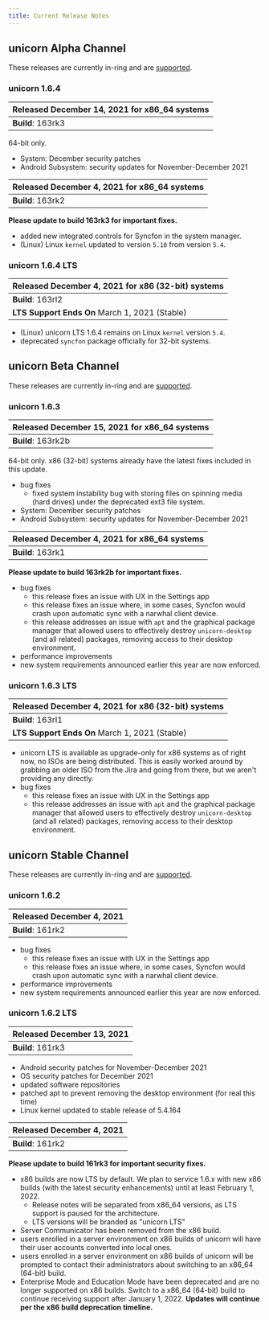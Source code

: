 ```yaml
---
title: Current Release Notes
---
```

## unicorn Alpha Channel
These releases are currently in-ring and are [supported](/releases/lifecycle/).

### unicorn 1.6.4
| **Released** December 14, 2021 for x86_64 systems |
|--------------------------------|
| **Build**: 163rk3 |

64-bit only.
- System: December security patches
- Android Subsystem: security updates for November-December 2021

| **Released** December 4, 2021 for x86_64 systems |
|--------------------------------|
| **Build**: 163rk2 | 

**Please update to build 163rk3 for important fixes.**

- added new integrated controls for Syncfon in the system manager.
- (Linux) Linux ``kernel`` updated to version ``5.10`` from version ``5.4``.

### unicorn 1.6.4 LTS
| **Released** December 4, 2021 for x86 (32-bit) systems |
|--------------------------------|
| **Build**: 163rl2 |
| **LTS Support Ends On** March 1, 2021 (Stable) |

- (Linux) unicorn LTS 1.6.4 remains on Linux ``kernel`` version ``5.4``.
- deprecated `syncfon` package officially for 32-bit systems.

## unicorn Beta Channel
These releases are currently in-ring and are [supported](/releases/lifecycle/). 

### unicorn 1.6.3
| **Released** December 15, 2021 for x86_64 systems |
|--------------------------------|
| **Build**: 163rk2b |

64-bit only. x86 (32-bit) systems already have the latest fixes included in this update.

- bug fixes
	- fixed system instability bug with storing files on spinning media (hard drives) under the deprecated ext3 file system. 
- System: December security patches
- Android Subsystem: security updates for November-December 2021

| **Released** December 4, 2021 for x86_64 systems |
|--------------------------------|
| **Build**: 163rk1 |
**Please update to build 163rk2b for important fixes.**

- bug fixes
	- this release fixes an issue with UX in the Settings app
	- this release fixes an issue where, in some cases, Syncfon would crash upon automatic sync with a narwhal client device.
	- this release addresses an issue with `apt` and the graphical package manager that allowed users to effectively destroy `unicorn-desktop` (and all related) packages, removing access to their desktop environment.
- performance improvements
- new system requirements announced earlier this year are now enforced.

### unicorn 1.6.3 LTS
| **Released** December 4, 2021 for x86 (32-bit) systems |
|--------------------------------|
| **Build**: 163rl1 |
| **LTS Support Ends On** March 1, 2021 (Stable) |

- unicorn LTS is available as upgrade-only for x86 systems as of right now, no ISOs are being distributed. This is easily worked around by grabbing an older ISO from the Jira and going from there, but we aren't providing any directly.
- bug fixes
	- this release fixes an issue with UX in the Settings app
	- this release addresses an issue with `apt` and the graphical package manager that allowed users to effectively destroy `unicorn-desktop` (and all related) packages, removing access to their desktop environment.

## unicorn Stable Channel
These releases are currently in-ring and are [supported](/releases/lifecycle/).

### unicorn 1.6.2
| **Released** December 4, 2021 |
|--------------------------------|
| **Build**: 161rk2 |

- bug fixes
	- this release fixes an issue with UX in the Settings app
	- this release fixes an issue where, in some cases, Syncfon would crash upon automatic sync with a narwhal client device.
- performance improvements
- new system requirements announced earlier this year are now enforced.

### unicorn 1.6.2 LTS
| **Released** December 13, 2021 |
|--------------------------------|
| **Build**: 161rk3 |

- Android security patches for November-December 2021
- OS security patches for December 2021
- updated software repositories
- patched apt to prevent removing the desktop environment (for real this time)
- Linux kernel updated to stable release of 5.4.164

| **Released** December 4, 2021 |
|--------------------------------|
| **Build**: 161rk2 |

**Please update to build 161rk3 for important security fixes.**

- x86 builds are now LTS by default. We plan to service 1.6.x with new x86 builds (with the latest security enhancements) until at least February 1, 2022.
	- Release notes will be separated from x86_64 versions, as LTS support is paused for the architecture.
	- LTS versions will be branded as "unicorn LTS"
- Server Communicator has been removed from the x86 build.
- users enrolled in a server environment on x86 builds of unicorn will have their user accounts converted into local ones.
- users enrolled in a server environment on x86 builds of unicorn will be prompted to contact their administrators about switching to an x86_64 (64-bit) build.
- Enterprise Mode and Education Mode have been deprecated and are no longer supported on x86 builds. Switch to a x86_64 (64-bit) build to continue receiving support after January 1, 2022. **Updates will continue per the x86 build deprecation timeline.**
